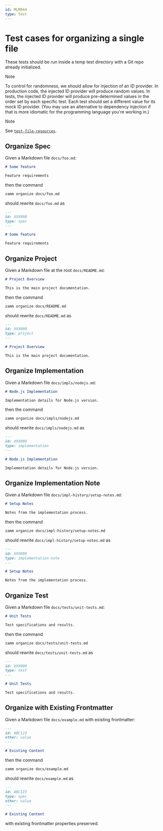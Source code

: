 ```yaml
---
id: MLM844
type: test
---
```


# Test cases for organizing a single file

These tests should be run inside a temp test directory with a Git repo already initialized.

> [!NOTE]
> To control for randomness, we should allow for injection of an ID provider. In production code, the injected ID provider will produce random values. In tests, the injected ID provider will produce pre-determined values in the order set by each specific test. Each test should set a different value for its mock ID provider. (You may use an alternative to dependency injection if that is more idiomatic for the programming language you're working in.)

> [!NOTE]
> See [`test-file-resources`](/docs/test-file-resources.md).

## Organize Spec

Given a Markdown file `docs/foo.md`:

```md
# Some feature

Feature requirements
```

then the command

```bash
zamm organize docs/foo.md
```

should rewrite `docs/foo.md` as

```md
---
id: XXX000
type: spec
---

# Some feature

Feature requirements
```

## Organize Project

Given a Markdown file at the root `docs/README.md`:

```md
# Project Overview

This is the main project documentation.
```

then the command

```bash
zamm organize docs/README.md
```

should rewrite `docs/README.md` as

```md
---
id: XXX000
type: project
---

# Project Overview

This is the main project documentation.
```

## Organize Implementation

Given a Markdown file `docs/impls/nodejs.md`:

```md
# Node.js Implementation

Implementation details for Node.js version.
```

then the command

```bash
zamm organize docs/impls/nodejs.md
```

should rewrite `docs/impls/nodejs.md` as

```md
---
id: XXX000
type: implementation
---

# Node.js Implementation

Implementation details for Node.js version.
```

## Organize Implementation Note

Given a Markdown file `docs/impl-history/setup-notes.md`:

```md
# Setup Notes

Notes from the implementation process.
```

then the command

```bash
zamm organize docs/impl-history/setup-notes.md
```

should rewrite `docs/impl-history/setup-notes.md` as

```md
---
id: XXX000
type: implementation-note
---

# Setup Notes

Notes from the implementation process.
```

## Organize Test

Given a Markdown file `docs/tests/unit-tests.md`:

```md
# Unit Tests

Test specifications and results.
```

then the command

```bash
zamm organize docs/tests/unit-tests.md
```

should rewrite `docs/tests/unit-tests.md` as

```md
---
id: XXX000
type: test
---

# Unit Tests

Test specifications and results.
```

## Organize with Existing Frontmatter

Given a Markdown file `docs/example.md` with existing frontmatter:

```md
---
id: ABC123
other: value
---

# Existing Content
```

then the command

```bash
zamm organize docs/example.md
```

should rewrite `docs/example.md` as

```md
---
id: ABC123
type: spec
other: value
---

# Existing Content
```

with existing frontmatter properties preserved.
